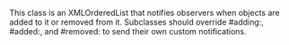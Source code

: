This class is an XMLOrderedList that notifies observers when objects are added to it or removed from it. Subclasses should override #adding:, #added:, and #removed: to send their own custom notifications.